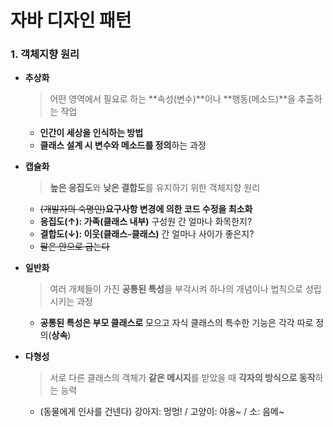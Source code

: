# 자바 디자인 패턴

### 1. 객체지향 원리

- **추상화**

  > 어떤 영역에서 필요로 하는 **속성(변수)**이나 **행동(메소드)**을 추출하는 작업

  - **인간이 세상을 인식하는 방법**
  - **클래스 설계 시 변수와 메소드를 정의**하는 과정

- **캡슐화**

  > **높은 응집도**와 **낮은 결합도**를 유지하기 위한 객체지향 원리

  - ~~(개발자의 숙명인)~~**요구사항 변경에 의한 코드 수정을 최소화**
  - **응집도(↑): 가족(클래스 내부)** 구성원 간 얼마나 화목한지?
  - **결합도(↓): 이웃(클래스-클래스)** 간 얼마나 사이가 좋은지?
  - ~~팔은 안으로 굽는다~~

- **일반화**

  > 여러 개체들이 가진 **공통된 특성**을 부각시켜 하나의 개념이나 법칙으로 성립시키는 과정

  - **공통된 특성은 부모 클래스로** 모으고 자식 클래스의 특수한 기능은 각각 따로 정의(**상속**)

- **다형성**

  > 서로 다른 클래스의 객체가 **같은 메시지**를 받았을 때 **각자의 방식으로 동작**하는 능력

  - (동물에게 인사를 건넨다) 강아지: 멍멍! / 고양이: 야옹~ / 소: 음메~ 